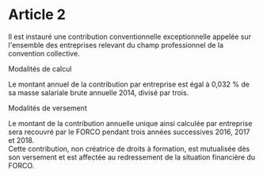 # Article 2

  
Il est instauré une contribution conventionnelle exceptionnelle appelée sur l'ensemble des entreprises relevant du champ professionnel de la convention collective.

  
Modalités de calcul

  
Le montant annuel de la contribution par entreprise est égal à 0,032 % de sa masse salariale brute annuelle 2014, divisé par trois.

  
Modalités de versement

  
Le montant de la contribution annuelle unique ainsi calculée par entreprise sera recouvré par le FORCO pendant trois années successives 2016, 2017 et 2018.  
Cette contribution, non créatrice de droits à formation, est mutualisée dès son versement et est affectée au redressement de la situation financière du FORCO.


